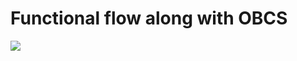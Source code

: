 # Functional flow along with OBCS
<img src="https://www.upsieutoc.com/images/2019/07/16/Untitled-Diagram969b40b55ee15f26.png">
